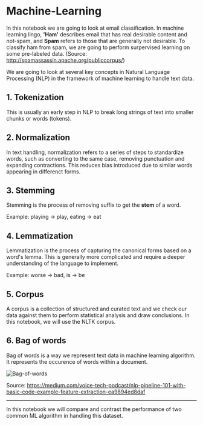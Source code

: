 # Machine-Learning

In this notebook we are going to look at email classification. In machine learning lingo, **'Ham'** describes email that has real desirable content and not-spam, and **Spam** refers to those that are generally not desirable. To classify ham from spam, we are going to perform surpervised learning on some pre-labeled data. (Source: http://spamassassin.apache.org/publiccorpus/)

We are going to look at several key concepts in Natural Language Processing (NLP) in the framework of machine learning to handle text data. 

## 1. Tokenization
This is usually an early step in NLP to break long strings of text into smaller chunks or words (tokens).

## 2. Normalization
In text handling, normalization refers to a series of steps to standardize words, such as converting to the same case, removing punctuation and expanding contractions. This reduces bias introduced due to similar words appearing in differenct forms.

## 3. Stemming
Stemming is the process of removing suffix to get the **stem** of a word.

Example: playing -> play, eating -> eat

## 4. Lemmatization
Lemmatization is the process of capturing the canonical forms based on a word's lemma. This is generally more complicated and require a deeper understanding of the language to implement.

Example: worse -> bad, is -> be

## 5. Corpus
A corpus is a collection of structured and curated text and we check our data against them to perform statistical analysis and draw conclusions. In this notebook, we will use the NLTK corpus.

## 6. Bag of words
Bag of words is a way we represent text data in machine learning algorithm. It represents the occurence of words within a document. 

![Bag-of-words](https://github.com/RussH-code/Machine-Learning---Spam-Classifier/blob/main/BoW.png)

Source: https://medium.com/voice-tech-podcast/nlp-pipeline-101-with-basic-code-example-feature-extraction-ea9894ed8daf

---------------------------

In this notebook we will compare and contrast the performance of two common ML algorithm in handling this dataset.
